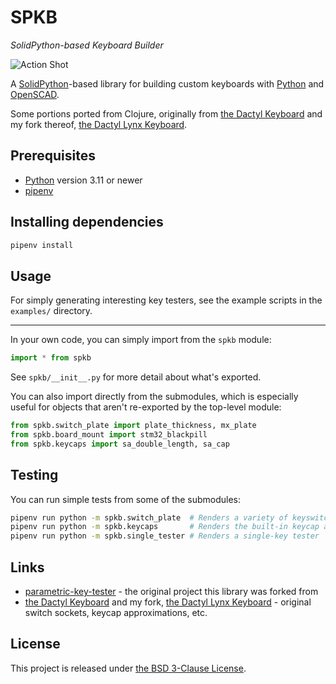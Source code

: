 # SPKB

_SolidPython-based Keyboard Builder_

![Action Shot](images/action-shot.jpg)

A [SolidPython][]-based library for building custom keyboards with [Python][] and [OpenSCAD][].

Some portions ported from Clojure, originally from [the Dactyl Keyboard][] and my fork thereof,
[the Dactyl Lynx Keyboard][].

[SolidPython]: https://github.com/jeff-dh/SolidPython
[Python]: https://www.python.org/
[OpenSCAD]: https://openscad.org/
[the Dactyl Keyboard]: https://github.com/adereth/dactyl-keyboard
[the Dactyl Lynx Keyboard]: https://github.com/whitelynx/dactyl-lynx-keyboard


## Prerequisites

* [Python][] version 3.11 or newer
* [pipenv](https://pipenv.pypa.io/en/latest/)

## Installing dependencies

```bash
pipenv install
```


## Usage

For simply generating interesting key testers, see the example scripts in the `examples/`
directory.

---

In your own code, you can simply import from the `spkb` module:
```python
import * from spkb
```

See `spkb/__init__.py` for more detail about what's exported.

You can also import directly from the submodules, which is especially useful for objects that
aren't re-exported by the top-level module:

```python
from spkb.switch_plate import plate_thickness, mx_plate
from spkb.board_mount import stm32_blackpill
from spkb.keycaps import sa_double_length, sa_cap
```


## Testing

You can run simple tests from some of the submodules:

```bash
pipenv run python -m spkb.switch_plate  # Renders a variety of keyswitch plates (sockets)
pipenv run python -m spkb.keycaps       # Renders the built-in keycap approximations
pipenv run python -m spkb.single_tester # Renders a single-key tester
```


## Links

* [parametric-key-tester](https://github.com/whitelynx/parametric-key-tester) - the original project this library was forked from
* [the Dactyl Keyboard][] and my fork, [the Dactyl Lynx Keyboard][] - original switch sockets, keycap approximations, etc.


## License

This project is released under [the BSD 3-Clause License](https://opensource.org/licenses/BSD-3-Clause).
